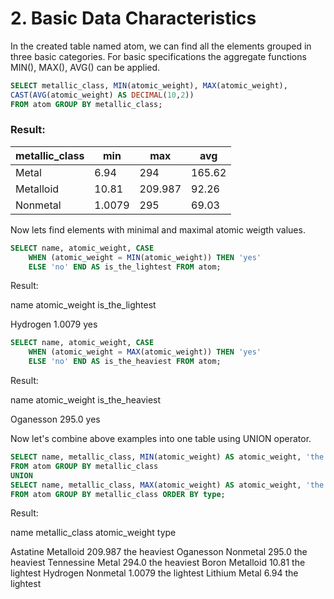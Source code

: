 # 2. Basic Data Characteristics

In the created table named atom, we can find all the elements
grouped  in three basic categories. For basic specifications
the aggregate functions MIN(), MAX(), AVG() can be applied.


````sql
SELECT metallic_class, MIN(atomic_weight), MAX(atomic_weight), 
CAST(AVG(atomic_weight) AS DECIMAL(10,2)) 
FROM atom GROUP BY metallic_class;
````


### Result:

  metallic_class  |	min  |	  max      |	  avg  |
------------------|----------|-------------|------------
|      Metal	  | 6.94     |	  294	   |    165.62 |
|    Metalloid	  | 10.81    |	  209.987  |	92.26  |
|    Nonmetal	  | 1.0079   |	  295	   |    69.03  |



Now lets find elements with minimal and maximal atomic weigth
values.


````sql
SELECT name, atomic_weight, CASE
	WHEN (atomic_weight = MIN(atomic_weight)) THEN 'yes'
	ELSE 'no' END AS is_the_lightest FROM atom;
````


Result:

name        atomic_weight     is_the_lightest

Hydrogen	1.0079	             yes


````sql
SELECT name, atomic_weight, CASE
	WHEN (atomic_weight = MAX(atomic_weight)) THEN 'yes'
	ELSE 'no' END AS is_the_heaviest FROM atom;
````

Result:

name        atomic_weight     is_the_heaviest

Oganesson	    295.0	           yes



Now let's combine above examples into one table using UNION operator.

````sql
SELECT name, metallic_class, MIN(atomic_weight) AS atomic_weight, 'the lightest' AS type 
FROM atom GROUP BY metallic_class
UNION
SELECT name, metallic_class, MAX(atomic_weight) AS atomic_weight, 'the heaviest' AS type
FROM atom GROUP BY metallic_class ORDER BY type;
````

Result:

name        metallic_class   atomic_weight        type

Astatine	   Metalloid	     209.987	          the heaviest
Oganesson	   Nonmetal	       295.0	            the heaviest
Tennessine	 Metal	         294.0	            the heaviest
Boron	       Metalloid	     10.81	            the lightest
Hydrogen	   Nonmetal	       1.0079	            the lightest
Lithium	     Metal	         6.94	            the lightest
